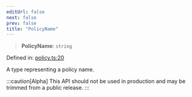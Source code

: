 ```yaml
---
editUrl: false
next: false
prev: false
title: "PolicyName"
---
```


> **PolicyName**: `string`

Defined in: [policy.ts:20](https://github.com/tylerbutler/tools-monorepo/blob/main/packages/repopo/src/policy.ts#L20)

A type representing a policy name.

:::caution[Alpha]
This API should not be used in production and may be trimmed from a public release.
:::
